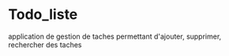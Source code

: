 # Todo_liste
application de gestion de taches permettant d'ajouter, supprimer, rechercher des taches  
